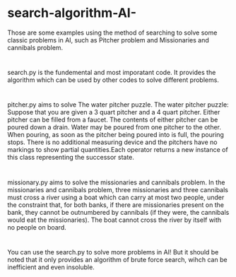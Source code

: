 # search-algorithm-AI-
Those are some examples using the  method of searching to solve some classic problems in AI, such as Pitcher problem and  Missionaries and cannibals problem.
#
search.py is the fundemental and most imporatant code. It provides the algorithm which can be used by other codes to solve different 
    problems.
#
pitcher.py aims to solve The water pitcher puzzle. The water pitcher puzzle: Suppose that you are given a 3 quart pitcher and a 4 quart 
    pitcher.  Either pitcher can be filled from a faucet.  The contents of either pitcher can be poured down a drain.  Water may be poured 
    from one pitcher to the other. When pouring, as soon as the pitcher being poured into is full, the pouring stops.  There is no 
    additional measuring device and the pitchers have no markings to show partial quantities.Each operator returns a new instance of this 
    class representing the successor state.
#
missionary.py aims to solve the missionaries and cannibals problem. In the missionaries and cannibals problem, three missionaries and 
    three cannibals must cross a river using a boat which can carry at most two people, under the constraint that, for both banks, if there
    are missionaries present on the bank, they cannot be outnumbered by cannibals (if they were, the cannibals would eat the missionaries).
    The boat cannot cross the river by itself with no people on board.
#
You can use the search.py to solve more problems in AI! But it should be noted that it only provides an algorithm of brute force search, 
    wihch can be inefficient and even insoluble.
